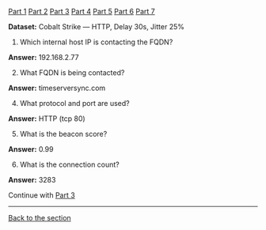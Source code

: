 [Part 1](/courseFiles/Section_05-networkingAndTelemetry/rita_lab/ritaLab1.md) [Part 2](/courseFiles/Section_05-networkingAndTelemetry/rita_lab/ritaLab2.md) [Part 3](/courseFiles/Section_05-networkingAndTelemetry/rita_lab/ritaLab3.md) [Part 4](/courseFiles/Section_05-networkingAndTelemetry/rita_lab/ritaLab4.md) [Part 5](/courseFiles/Section_05-networkingAndTelemetry/rita_lab/ritaLab5.md) [Part 6](/courseFiles/Section_05-networkingAndTelemetry/rita_lab/ritaLab6.md) [Part 7](/courseFiles/Section_05-networkingAndTelemetry/rita_lab/ritaLab7.md)


**Dataset:** Cobalt Strike — HTTP, Delay 30s, Jitter 25%

1. Which internal host IP is contacting the FQDN?

**Answer:** 192.168.2.77

2. What FQDN is being contacted?

**Answer:** timeserversync.com


4. What protocol and port are used?

**Answer:** HTTP (tcp 80)

5. What is the beacon score?

**Answer:** 0.99

6. What is the connection count?

**Answer:** 3283


Continue with [Part 3](/courseFiles/Section_05-networkingAndTelemetry/rita_lab/ritaLab3.md)

---
[Back to the section](/courseFiles/Section_05-networkingAndTelemetry/networkingAndTelemetry.md)
